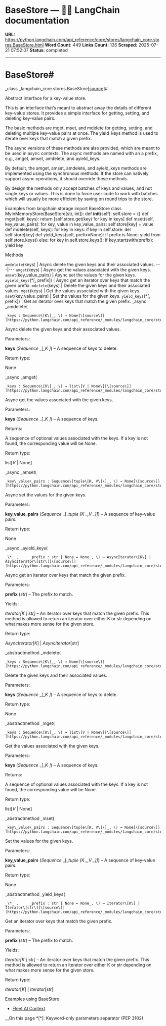 # BaseStore — 🦜🔗 LangChain  documentation

**URL:** https://python.langchain.com/api_reference/core/stores/langchain_core.stores.BaseStore.html
**Word Count:** 449
**Links Count:** 136
**Scraped:** 2025-07-21 07:52:07
**Status:** completed

---

# BaseStore\#

_class _langchain\_core.stores.BaseStore[\[source\]](https://python.langchain.com/api_reference/_modules/langchain_core/stores.html#BaseStore)\#     

Abstract interface for a key-value store.

This is an interface that’s meant to abstract away the details of different key-value stores. It provides a simple interface for getting, setting, and deleting key-value pairs.

The basic methods are mget, mset, and mdelete for getting, setting, and deleting multiple key-value pairs at once. The yield\_keys method is used to iterate over keys that match a given prefix.

The async versions of these methods are also provided, which are meant to be used in async contexts. The async methods are named with an a prefix, e.g., amget, amset, amdelete, and ayield\_keys.

By default, the amget, amset, amdelete, and ayield\_keys methods are implemented using the synchronous methods. If the store can natively support async operations, it should override these methods.

By design the methods only accept batches of keys and values, and not single keys or values. This is done to force user code to work with batches which will usually be more efficient by saving on round trips to the store.

Examples               from langchain.storage import BaseStore          class MyInMemoryStore(BaseStore[str, int]):              def __init__(self):             self.store = {}              def mget(self, keys):             return [self.store.get(key) for key in keys]              def mset(self, key_value_pairs):             for key, value in key_value_pairs:                 self.store[key] = value              def mdelete(self, keys):             for key in keys:                 if key in self.store:                     del self.store[key]              def yield_keys(self, prefix=None):             if prefix is None:                 yield from self.store.keys()             else:                 for key in self.store.keys():                     if key.startswith(prefix):                         yield key     

Methods

`amdelete`\(keys\) | Async delete the given keys and their associated values.   ---|---   `amget`\(keys\) | Async get the values associated with the given keys.   `amset`\(key\_value\_pairs\) | Async set the values for the given keys.   `ayield_keys`\(\*\[, prefix\]\) | Async get an iterator over keys that match the given prefix.   `mdelete`\(keys\) | Delete the given keys and their associated values.   `mget`\(keys\) | Get the values associated with the given keys.   `mset`\(key\_value\_pairs\) | Set the values for the given keys.   `yield_keys`\(\*\[, prefix\]\) | Get an iterator over keys that match the given prefix.      _async _amdelete\(

    _keys : Sequence\[K\]_, \) → None[\[source\]](https://python.langchain.com/api_reference/_modules/langchain_core/stores.html#BaseStore.amdelete)\#     

Async delete the given keys and their associated values.

Parameters:     

**keys** \(_Sequence_ _\[__K_ _\]_\) – A sequence of keys to delete.

Return type:     

None

_async _amget\(

    _keys : Sequence\[K\]_, \) → list\[V | None\][\[source\]](https://python.langchain.com/api_reference/_modules/langchain_core/stores.html#BaseStore.amget)\#     

Async get the values associated with the given keys.

Parameters:     

**keys** \(_Sequence_ _\[__K_ _\]_\) – A sequence of keys.

Returns:     

A sequence of optional values associated with the keys. If a key is not found, the corresponding value will be None.

Return type:     

list\[_V_ | None\]

_async _amset\(

    _key\_value\_pairs : Sequence\[tuple\[K, V\]\]_, \) → None[\[source\]](https://python.langchain.com/api_reference/_modules/langchain_core/stores.html#BaseStore.amset)\#     

Async set the values for the given keys.

Parameters:     

**key\_value\_pairs** \(_Sequence_ _\[__tuple_ _\[__K_ _,__V_ _\]__\]_\) – A sequence of key-value pairs.

Return type:     

None

_async _ayield\_keys\(

    _\*_ ,     _prefix : str | None = None_, \) → AsyncIterator\[K\] | AsyncIterator\[str\][\[source\]](https://python.langchain.com/api_reference/_modules/langchain_core/stores.html#BaseStore.ayield_keys)\#     

Async get an iterator over keys that match the given prefix.

Parameters:     

**prefix** \(_str_\) – The prefix to match.

Yields:     

_Iterator\[K | str\]_ – An iterator over keys that match the given prefix. This method is allowed to return an iterator over either K or str depending on what makes more sense for the given store.

Return type:     

_AsyncIterator_\[_K_\] | _AsyncIterator_\[str\]

_abstractmethod _mdelete\(

    _keys : Sequence\[K\]_, \) → None[\[source\]](https://python.langchain.com/api_reference/_modules/langchain_core/stores.html#BaseStore.mdelete)\#     

Delete the given keys and their associated values.

Parameters:     

**keys** \(_Sequence_ _\[__K_ _\]_\) – A sequence of keys to delete.

Return type:     

None

_abstractmethod _mget\(

    _keys : Sequence\[K\]_, \) → list\[V | None\][\[source\]](https://python.langchain.com/api_reference/_modules/langchain_core/stores.html#BaseStore.mget)\#     

Get the values associated with the given keys.

Parameters:     

**keys** \(_Sequence_ _\[__K_ _\]_\) – A sequence of keys.

Returns:     

A sequence of optional values associated with the keys. If a key is not found, the corresponding value will be None.

Return type:     

list\[_V_ | None\]

_abstractmethod _mset\(

    _key\_value\_pairs : Sequence\[tuple\[K, V\]\]_, \) → None[\[source\]](https://python.langchain.com/api_reference/_modules/langchain_core/stores.html#BaseStore.mset)\#     

Set the values for the given keys.

Parameters:     

**key\_value\_pairs** \(_Sequence_ _\[__tuple_ _\[__K_ _,__V_ _\]__\]_\) – A sequence of key-value pairs.

Return type:     

None

_abstractmethod _yield\_keys\(

    _\*_ ,     _prefix : str | None = None_, \) → Iterator\[K\] | Iterator\[str\][\[source\]](https://python.langchain.com/api_reference/_modules/langchain_core/stores.html#BaseStore.yield_keys)\#     

Get an iterator over keys that match the given prefix.

Parameters:     

**prefix** \(_str_\) – The prefix to match.

Yields:     

_Iterator\[K | str\]_ – An iterator over keys that match the given prefix. This method is allowed to return an iterator over either K or str depending on what makes more sense for the given store.

Return type:     

_Iterator_\[_K_\] | _Iterator_\[str\]

Examples using BaseStore

  * [Fleet AI Context](https://python.langchain.com/docs/integrations/retrievers/fleet_context/)

__On this page   *[\*]: Keyword-only parameters separator (PEP 3102)